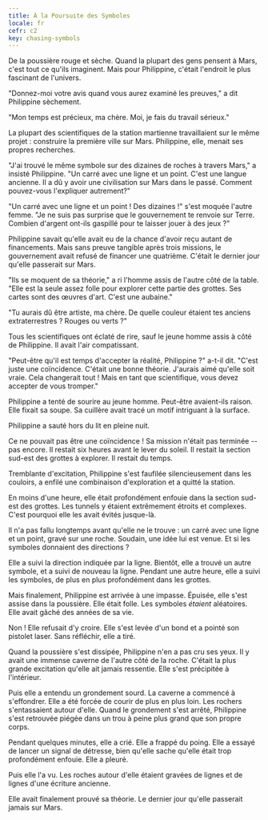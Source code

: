 ```yaml
---
title: À la Poursuite des Symboles
locale: fr
cefr: c2
key: chasing-symbols
---
```


De la poussière rouge et sèche. Quand la plupart des gens pensent à Mars, c'est tout ce qu'ils imaginent. Mais pour Philippine, c'était l'endroit le plus fascinant de l'univers.

"Donnez-moi votre avis quand vous aurez examiné les preuves," a dit Philippine sèchement.

"Mon temps est précieux, ma chère. Moi, je fais du travail sérieux."

La plupart des scientifiques de la station martienne travaillaient sur le même projet : construire la première ville sur Mars. Philippine, elle, menait ses propres recherches.

"J'ai trouvé le même symbole sur des dizaines de roches à travers Mars," a insisté Philippine. "Un carré avec une ligne et un point. C'est une langue ancienne. Il a dû y avoir une civilisation sur Mars dans le passé. Comment pouvez-vous l'expliquer autrement?"

"Un carré avec une ligne et un point ! Des dizaines !" s'est moquée l'autre femme. "Je ne suis pas surprise que le gouvernement te renvoie sur Terre. Combien d'argent ont-ils gaspillé pour te laisser jouer à des jeux ?"

Philippine savait qu'elle avait eu de la chance d'avoir reçu autant de financements. Mais sans preuve tangible après trois missions, le gouvernement avait refusé de financer une quatrième. C'était le dernier jour qu'elle passerait sur Mars.

"Ils se moquent de sa théorie," a ri l'homme assis de l'autre côté de la table. "Elle est la seule assez folle pour explorer cette partie des grottes. Ses cartes sont des œuvres d'art. C'est une aubaine."

"Tu aurais dû être artiste, ma chère. De quelle couleur étaient tes anciens extraterrestres ? Rouges ou verts ?"

Tous les scientifiques ont éclaté de rire, sauf le jeune homme assis à côté de Philippine. Il avait l'air compatissant.

"Peut-être qu'il est temps d'accepter la réalité, Philippine ?" a-t-il dit. "C'est juste une coïncidence. C'était une bonne théorie. J'aurais aimé qu'elle soit vraie. Cela changerait tout ! Mais en tant que scientifique, vous devez accepter de vous tromper."

Philippine a tenté de sourire au jeune homme. Peut-être avaient-ils raison. Elle fixait sa soupe. Sa cuillère avait tracé un motif intriguant à la surface.

Philippine a sauté hors du lit en pleine nuit.

Ce ne pouvait pas être une coïncidence ! Sa mission n'était pas terminée -- pas encore. Il restait six heures avant le lever du soleil. Il restait la section sud-est des grottes à explorer. Il restait du temps.

Tremblante d'excitation, Philippine s'est faufilée silencieusement dans les couloirs, a enfilé une combinaison d'exploration et a quitté la station.

En moins d'une heure, elle était profondément enfouie dans la section sud-est des grottes. Les tunnels y étaient extrêmement étroits et complexes. C'est pourquoi elle les avait évités jusque-là.

Il n'a pas fallu longtemps avant qu'elle ne le trouve : un carré avec une ligne et un point, gravé sur une roche. Soudain, une idée lui est venue. Et si les symboles donnaient des directions ?

Elle a suivi la direction indiquée par la ligne. Bientôt, elle a trouvé un autre symbole, et a suivi de nouveau la ligne. Pendant une autre heure, elle a suivi les symboles, de plus en plus profondément dans les grottes.

Mais finalement, Philippine est arrivée à une impasse. Épuisée, elle s'est assise dans la poussière. Elle était folle. Les symboles *étaient* aléatoires. Elle avait gâché des années de sa vie.

Non ! Elle refusait d'y croire. Elle s'est levée d'un bond et a pointé son pistolet laser. Sans réfléchir, elle a tiré.

Quand la poussière s'est dissipée, Philippine n'en a pas cru ses yeux. Il y avait une immense caverne de l'autre côté de la roche. C'était la plus grande excitation qu'elle ait jamais ressentie. Elle s'est précipitée à l'intérieur.

Puis elle a entendu un grondement sourd. La caverne a commencé à s'effondrer. Elle a été forcée de courir de plus en plus loin. Les rochers s'entassaient autour d'elle. Quand le grondement s'est arrêté, Philippine s'est retrouvée piégée dans un trou à peine plus grand que son propre corps.

Pendant quelques minutes, elle a crié. Elle a frappé du poing. Elle a essayé de lancer un signal de détresse, bien qu'elle sache qu'elle était trop profondément enfouie. Elle a pleuré.

Puis elle l'a vu. Les roches autour d'elle étaient gravées de lignes et de lignes d'une écriture ancienne.

Elle avait finalement prouvé sa théorie. Le dernier jour qu'elle passerait jamais sur Mars.